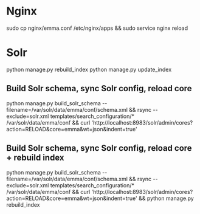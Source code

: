 # Nginx

sudo cp nginx/emma.conf /etc/nginx/apps && sudo service nginx reload

# Solr

python manage.py rebuild_index
python manage.py update_index

## Build Solr schema, sync Solr config, reload core

python manage.py build_solr_schema --filename=/var/solr/data/emma/conf/schema.xml && rsync --exclude=solr.xml templates/search_configuration/* /var/solr/data/emma/conf && curl 'http://localhost:8983/solr/admin/cores?action=RELOAD&core=emma&wt=json&indent=true'

## Build Solr schema, sync Solr config, reload core + rebuild index

python manage.py build_solr_schema --filename=/var/solr/data/emma/conf/schema.xml && rsync --exclude=solr.xml templates/search_configuration/* /var/solr/data/emma/conf && curl 'http://localhost:8983/solr/admin/cores?action=RELOAD&core=emma&wt=json&indent=true' && python manage.py rebuild_index
